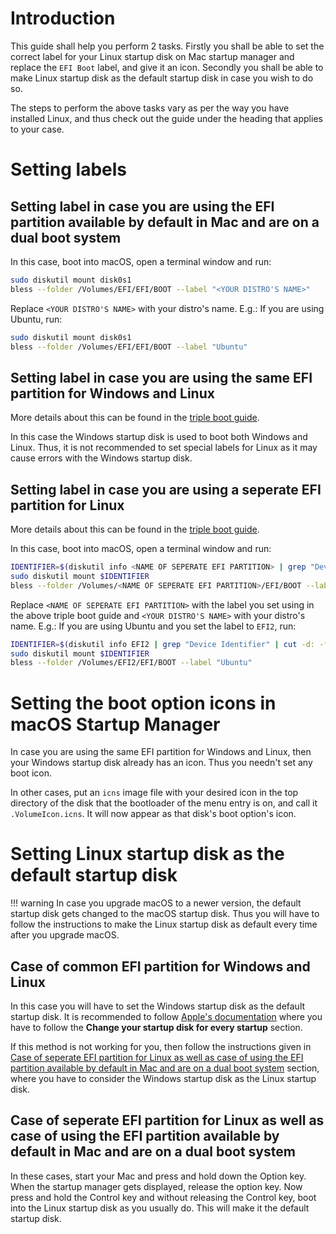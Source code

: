 # Introduction

This guide shall help you perform 2 tasks. Firstly you shall be able to set the correct label for your Linux startup disk on Mac startup manager and replace the `EFI Boot` label, and give it an icon. Secondly you shall be able to make Linux startup disk as the default startup disk in case you wish to do so.

The steps to perform the above tasks vary as per the way you have installed Linux, and thus check out the guide under the heading that applies to your case.

# Setting labels

## Setting label in case you are using the EFI partition available by default in Mac and are on a dual boot system

In this case, boot into macOS, open a terminal window and run:

```bash
sudo diskutil mount disk0s1
bless --folder /Volumes/EFI/EFI/BOOT --label "<YOUR DISTRO'S NAME>"
```

Replace `<YOUR DISTRO'S NAME>` with your distro's name. E.g.: If you are using Ubuntu, run:

```bash
sudo diskutil mount disk0s1
bless --folder /Volumes/EFI/EFI/BOOT --label "Ubuntu"
```

## Setting label in case you are using the same EFI partition for Windows and Linux

More details about this can be found in the [triple boot guide](https://wiki.t2linux.org/guides/windows/#using-the-same-efi-partition).

In this case the Windows startup disk is used to boot both Windows and Linux. Thus, it is not recommended to set special labels for Linux as it may cause errors with the Windows startup disk.

## Setting label in case you are using a seperate EFI partition for Linux

More details about this can be found in the [triple boot guide](https://wiki.t2linux.org/guides/windows/#using-seperate-efi-partitions).

In this case, boot into macOS, open a terminal window and run:

```bash
IDENTIFIER=$(diskutil info <NAME OF SEPERATE EFI PARTITION> | grep "Device Identifier" | cut -d: -f2 | xargs)
sudo diskutil mount $IDENTIFIER
bless --folder /Volumes/<NAME OF SEPERATE EFI PARTITION>/EFI/BOOT --label "<YOUR DISTRO'S NAME>"
```

Replace `<NAME OF SEPERATE EFI PARTITION>` with the label you set using in the above triple boot guide and `<YOUR DISTRO'S NAME>` with your distro's name. E.g.: If you are using Ubuntu and you set the label to `EFI2`, run:

```bash
IDENTIFIER=$(diskutil info EFI2 | grep "Device Identifier" | cut -d: -f2 | xargs)
sudo diskutil mount $IDENTIFIER
bless --folder /Volumes/EFI2/EFI/BOOT --label "Ubuntu"
```

# Setting the boot option icons in macOS Startup Manager

In case you are using the same EFI partition for Windows and Linux, then your Windows startup disk already has an icon. Thus you needn't set any boot icon.

In other cases, put an `icns` image file with your desired icon in the top directory of the disk that the bootloader of the menu entry is on, and call it `.VolumeIcon.icns`. It will now appear as that disk's boot option's icon.

# Setting Linux startup disk as the default startup disk

!!! warning
    In case you upgrade macOS to a newer version, the default startup disk gets changed to the macOS startup disk. Thus you will have to follow the instructions to make the Linux startup disk as default every time after you upgrade macOS.

## Case of common EFI partition for Windows and Linux

In this case you will have to set the Windows startup disk as the default startup disk. It is recommended to follow [Apple's documentation](https://support.apple.com/en-in/guide/mac-help/mchlp1034/mac) where you have to follow the **Change your startup disk for every startup** section.

If this method is not working for you, then follow the instructions given in [Case of seperate EFI partition for Linux as well as case of using the EFI partition available by default in Mac and are on a dual boot system](https://wiki.t2linux.org/guides/startup-manager/#case-of-seperate-efi-partition-for-linux-as-well-as-case-of-using-the-efi-partition-available-by-default-in-mac-and-are-on-a-dual-boot-system) section, where you have to consider the Windows startup disk as the Linux startup disk.

## Case of seperate EFI partition for Linux as well as case of using the EFI partition available by default in Mac and are on a dual boot system

In these cases, start your Mac and press and hold down the Option key. When the startup manager gets displayed, release the option key. Now press and hold the Control key and without releasing the Control key, boot into the Linux startup disk as you usually do. This will make it the default startup disk.
